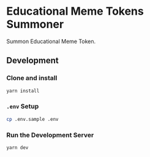 # Educational Meme Tokens Summoner

Summon Educational Meme Token.

## Development

### Clone and install

```bash
yarn install
```

### `.env` Setup

```bash
cp .env.sample .env
```

### Run the Development Server

```bash
yarn dev
```
